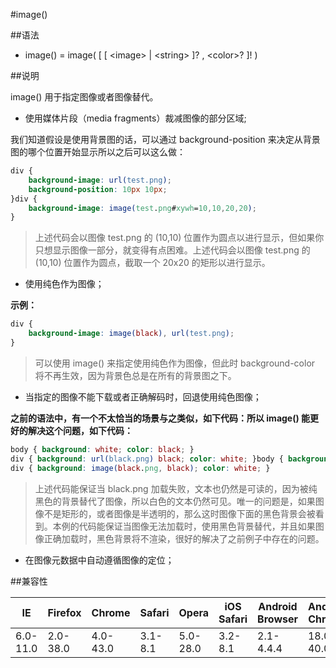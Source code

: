 #image()

##语法

- image() = image( [ [ &lt;image&gt; | &lt;string&gt; ]? , &lt;color&gt;? ]! )


##说明

image() 用于指定图像或者图像替代。

- 使用媒体片段（media fragments）裁减图像的部分区域;



我们知道假设是使用背景图的话，可以通过 background-position 来决定从背景图的哪个位置开始显示所以之后可以这么做：

```css
div {
	background-image: url(test.png);
	background-position: 10px 10px;
}div {
	background-image: image(test.png#xywh=10,10,20,20);
}
```

>上述代码会以图像 test.png 的 (10,10) 位置作为圆点以进行显示，但如果你只想显示图像一部分，就变得有点困难。上述代码会以图像 test.png 的 (10,10) 位置作为圆点，截取一个 20x20 的矩形以进行显示。


- 使用纯色作为图像；


**示例：**

```css
div {
	background-image: image(black), url(test.png);
}
```

>可以使用 image() 来指定使用纯色作为图像，但此时 background-color 将不再生效，因为背景色总是在所有的背景图之下。


- 当指定的图像不能下载或者正确解码时，回退使用纯色图像；

**之前的语法中，有一个不太恰当的场景与之类似，如下代码：所以 image() 能更好的解决这个问题，如下代码：**

```css
body { background: white; color: black; }
div { background: url(black.png) black; color: white; }body { background: white; color: black; }
div { background: image(black.png, black); color: white; }
```

>上述代码能保证当 black.png 加载失败，文本也仍然是可读的，因为被纯黑色的背景替代了图像，所以白色的文本仍然可见。唯一的问题是，如果图像不是矩形的，或者图像是半透明的，那么这时图像下面的黑色背景会被看到。本例的代码能保证当图像无法加载时，使用黑色背景替代，并且如果图像正确加载时，黑色背景将不渲染，很好的解决了之前例子中存在的问题。

- 在图像元数据中自动遵循图像的定位；

##兼容性


<table class="compatible">
<thead>
	<tr>
		<th>IE</th>
		<th>Firefox</th>
		<th>Chrome</th>
		<th>Safari</th>
		<th>Opera</th>
		<th>iOS Safari</th>
		<th>Android Browser</th>
		<th>Android Chrome</th>
	</tr>
</thead>
<tbody>
	<tr>
		<td class="unsupport">6.0-11.0</td>
		<td class="unsupport">2.0-38.0</td>
		<td class="unsupport">4.0-43.0</td>
		<td class="unsupport">3.1-8.1</td>
		<td class="unsupport">5.0-28.0</td>
		<td class="unsupport">3.2-8.1</td>
		<td class="unsupport">2.1-4.4.4</td>
		<td class="unsupport">18.0-40.0</td>
	</tr>
</tbody>
</table>
